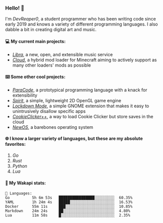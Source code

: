 ### Hello! 👋

I'm _DevReaper0_, a student programmer who has been writing code since early 2019 and knows a variety of different programming languages. I also dabble a bit in creating digital art and music.

#### 💻 My current main projects:

-   _[Libra](https://github.com/LibraMusic)_, a new, open, and extensible music service
-   _[Cloud](https://github.com/CloudLoaderMC/CloudLoader)_, a hybrid mod loader for Minecraft aiming to actively support as many other loaders' mods as possible

#### ⌨️ Some other cool projects:

-   _[ParaCode](https://github.com/ParaCodeLang/ParaCode)_, a prototypical programming language with a knack for extensibility
-   _[Spirit](https://gitlab.com/DevReaper0/SpiritEngine)_, a simple, lightweight 2D OpenGL game engine
-   _[Lockdown Mode](https://github.com/DevReaper0/GNOME-LockdownMode)_, a simple GNOME extension that makes it easy to unintrusively disallow specific apps
-   _[CookieClicker++](https://github.com/DevReaper0/CookieClickerPlusPlus)_, a way to load Cookie Clicker but store saves in the cloud
-   _[NewOS](https://github.com/DevReaper0/NewOS)_, a barebones operating system

#### 🌐 I know a larger variety of languages, but these are my absolute favorites:

1. _Go_
2. _Rust_
3. _Python_
4. _Lua_

#### 📡 My Wakapi stats:

```text
💾 Languages:
Go          5h 6m 53s   ████████████████░░░░░░░░░  60.35%
YAML        1h 24m 4s   █████░░░░░░░░░░░░░░░░░░░░  16.53%
Docker      55m 11s     ███░░░░░░░░░░░░░░░░░░░░░░  10.85%
Markdown    24m 24s     ██░░░░░░░░░░░░░░░░░░░░░░░  4.80%
Lua         11m 58s     █░░░░░░░░░░░░░░░░░░░░░░░░  2.35%
```
